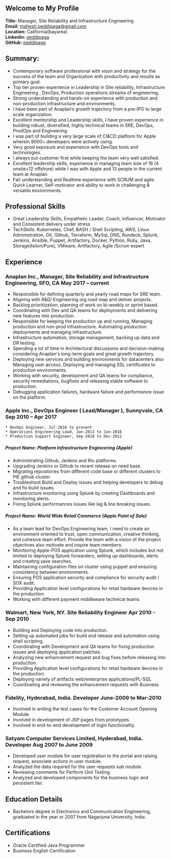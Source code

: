 ## Welcome to My Profile

  **Title:**     Manager, Site Reliability and Infrastructure Engineering \
  **Email:**     mahesh.peddipaga@gmail.com \
  **Location:**  California(bayarea) \
  **Linkedin:**  [peddipaga](https://www.linkedin.com/in/peddipaga/) \
  **GitHub:**    [peddipaga](https://github.com/peddipaga)


## Summary:
* Contemporary software professional with vison and strategy for the success of the team and Organization with productivity and results as primary goal.
* Top tier proven experience in Leadership in Site reliability, Infrastructure Engineering , DevOps, Production operations streams of engineering.
* Strong understanding and hands-on experience with production and non-production infrastructure and environments.
* I have been part of Anaplan’s growth trajectory from a pre-IPO to large scale organization.
* Excellent mentorship and Leadership skills, I have proven experience in building robust, diversified, highly technical teams in SRE, DevOps, ProdOps and Engineering.
* I was part of building a very large scale of CI&CD platform for Apple wherein 9000+ developers were actively using.
* Very good exposure and experience with DevOps tools and technologies.
* I always put customer first while keeping the team very well satisfied.
* Excellent leadership skills, experience in managing team size of 16 (4 onsite+12 offshore) while I was with Apple and 13 people in the current team at Anaplan.
* Fair understanding and Realtime experience with SCRUM and agile. Quick Learner, Self-motivator and ability to work in challenging & versatile environments.


## Professional Skills
* Great Leadership Skills, Empathetic Leader, Coach, Influencer, Motivator and Consistent delivery under stress
* TechSkills:  Kubernetes, Chef, BASH / Shell Scripting, AWS, Linux Administration, Git, Github, Terraform, MySql, DNS, Rundeck, Splunk, Jenkins, Ansible, Puppet, Artifactory, Docker, Python, Ruby, Java, Storage(Isilon/Pure), VMware, Artifactory, Agile /Scrum expert

## Experience


### Anaplan Inc., Manager, Site Reliability and Infrastructure Engineering, SFO, CA                     May 2017  – current
* Responsible for defining quarterly and yearly road maps for SRE team.
* Aligning with R&D/ Engineering org road map and deliver projects.
* Backlog prioritization, planning of work on bi-weekly or sprint based.
* Coordinating with Dev and QA teams for deployments and delivering new features into production.
* Responsible for keeping the production up and running, Managing production and non-prod infrastructure. Automating production deployments and managing infrastructure.
* Infrastructure automation, storage management, backing up data and DR testing.
* Spending a lot of time in Architectural discussions and decision-making considering Anaplan's long-term goals and great growth trajectory.
* Deploying new services and building environments for datacenters also Managing user access. Deploying and managing SSL certificates to production environments.
* Working with security, development and QA teams for compliance, security remediations, bugfixes and releasing stable software to production.
* Debugging application failures, hardware failure and performance issue on the platform.


### Apple Inc., DevOps Engineer ( Lead/Manager ), Sunnyvale, CA            				                                Sep 2010 – Apr 2017

    * DevOps Engineer, Jul-2016 to present
    * Operations Engineering Lead, Jan-2013 to Jun-2016 
    * Production Support Engineer, Sep-2010 to Dec-2012

##### Project Name:  Platform Infrastructure Engineering (Apple)      
* Administrating Github, Jenkins and Rio platforms.
* Upgrading Jenkins or Github to recent release on need base. 
* Migrating repositories from different code base or different clusters to PIE github cluster.
* Troubleshoot Build and Deploy issues and helping developers to debug and fix build issues.
* Infrastructure monitoring using Splunk by creating Dashboards and monitoring alerts.
* Fixing Splunk performances issues like lag & line breaking issues.

##### Project Name:  World Wide Retail Commerce (Apple Point of Sale)   
* As a team lead for DevOps Engineering team, I need to create an environment oriented to trust, open communication, creative thinking, and cohesive team effort. Provide the team with a vision of the project objectives also motivate and inspire team members.
* Monitoring Apple-POS application using Splunk, which includes but not limited to deploying Splunk forwarders, setting up dashboards, alerts and creating save searches. 
* Maintaining configuration files on cluster using puppet and ensuring consistency between environments.
* Ensuring POS application security and compliance for security audit / SOX audit.
* Providing Application level configurations for retail hardware devices in the production.  
* Working with different payment middleware technical teams

### Walmart, New York, NY. Site Reliability Engineer                                                     Apr 2010 - Sep 2010
* Building and Deploying code into production. 
* Setting up automated jobs for build and release and automation using shell scripting. 
* Coordinating with Development and QA teams for fixing production issues and deploying application patches.
* Analyzing new enhancement request and bug fixes before releasing into production.
* Providing Application level configurations for retail hardware devices in the production.  
* Deploying variety of artifacts web/enterprise applications/PL-SQL
* Coordinating and reviewing the enhancement requests with Business 

### Fidelity, Hyderabad, India. Developer				                                                 June-2009 to Mar-2010
* Involved in writing the test cases for the Customer Account Opening Module.
* Involved in development of JSP pages from prototypes.
* Involved in end-to-end development of login functionality.

### Satyam Computer Services Limited, Hyderabad, India. Developer 	                                 Aug 2007 to June 2009
* Developed user module for user registration to the portal and raising request, associate actions in user module.
* Analyzed the data required for the user requests sub module.
* Reviewing comments for Perform Unit Testing
* Analyzed and developed components for the business logic and persistent tier.


## Education Details
* Bachelors degree in Electronics and Communication Engineering, graduated in the year or 2007 from Nagarjuna University, India.


## Certifications
* Oracle Certified Java Programmer
* Business English Certification

